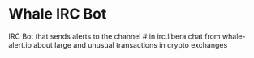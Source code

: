 # Whale IRC Bot
IRC Bot that sends alerts to the channel # in irc.libera.chat from whale-alert.io about large and unusual transactions in crypto exchanges
